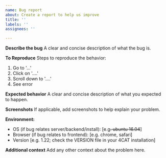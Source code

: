 ```yaml
---
name: Bug report
about: Create a report to help us improve
title: ''
labels: ''
assignees: ''

---
```


**Describe the bug**
A clear and concise description of what the bug is.

**To Reproduce**
Steps to reproduce the behavior:
1. Go to '...'
2. Click on '....'
3. Scroll down to '....'
4. See error

**Expected behavior**
A clear and concise description of what you expected to happen.

**Screenshots**
If applicable, add screenshots to help explain your problem.

**Environment:**
 - OS (if bug relates server/backend/install): [e.g~~. ubuntu 16.04~~]
 - Browser (if bug relates to frontend): [e.g. chrome, safari]
 - Version [e.g. 1.22; check the VERSION file in your 4CAT installation]

**Additional context**
Add any other context about the problem here.
